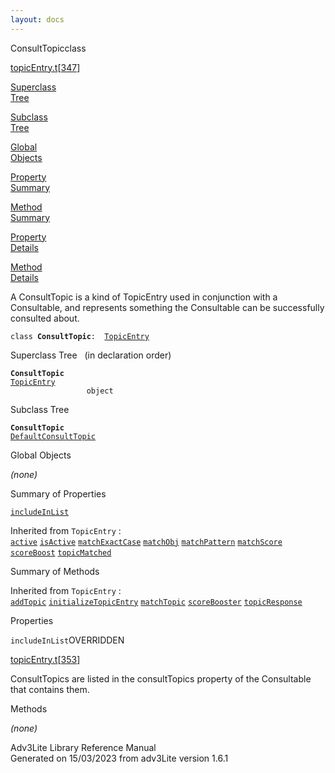 ```yaml
---
layout: docs
---
```

<span class="title">ConsultTopic</span><span class="type">class</span>

[topicEntry.t](../file/topicEntry.t.html)\[[347](../source/topicEntry.t.html#347)\]

[Superclass  
Tree](#_SuperClassTree_)

[Subclass  
Tree](#_SubClassTree_)

[Global  
Objects](#_ObjectSummary_)

[Property  
Summary](#_PropSummary_)

[Method  
Summary](#_MethodSummary_)

[Property  
Details](#_Properties_)

[Method  
Details](#_Methods_)



A ConsultTopic is a kind of TopicEntry used in conjunction with a
Consultable, and represents something the Consultable can be
successfully consulted about.

`class `**`ConsultTopic`**` :   `[`TopicEntry`](../object/TopicEntry.html)



<span id="_SuperClassTree_"></span>



<span class="hdln">Superclass Tree</span>   (in declaration order)



**`ConsultTopic`**  
[`TopicEntry`](../object/TopicEntry.html)  
`                 object`  
<span id="_SubClassTree_"></span>



<span class="hdln">Subclass Tree</span>  



**`ConsultTopic`**  
[`DefaultConsultTopic`](../object/DefaultConsultTopic.html)  
<span id="_ObjectSummary_"></span>



<span class="hdln">Global Objects</span>  



*(none)* <span id="_PropSummary_"></span>



<span class="hdln">Summary of Properties</span>  



[`includeInList`](#includeInList)

Inherited from `TopicEntry` :  
[`active`](../object/TopicEntry.html#active) [`isActive`](../object/TopicEntry.html#isActive) [`matchExactCase`](../object/TopicEntry.html#matchExactCase) [`matchObj`](../object/TopicEntry.html#matchObj) [`matchPattern`](../object/TopicEntry.html#matchPattern) [`matchScore`](../object/TopicEntry.html#matchScore) [`scoreBoost`](../object/TopicEntry.html#scoreBoost) [`topicMatched`](../object/TopicEntry.html#topicMatched)

<span id="_MethodSummary_"></span>



<span class="hdln">Summary of Methods</span>  





Inherited from `TopicEntry` :  
[`addTopic`](../object/TopicEntry.html#addTopic) [`initializeTopicEntry`](../object/TopicEntry.html#initializeTopicEntry) [`matchTopic`](../object/TopicEntry.html#matchTopic) [`scoreBooster`](../object/TopicEntry.html#scoreBooster) [`topicResponse`](../object/TopicEntry.html#topicResponse)

<span id="_Properties_"></span>



<span class="hdln">Properties</span>  



<span id="includeInList"></span>

`includeInList`<span class="rem">OVERRIDDEN</span>

[topicEntry.t](../file/topicEntry.t.html)\[[353](../source/topicEntry.t.html#353)\]



ConsultTopics are listed in the consultTopics property of the
Consultable that contains them.



<span id="_Methods_"></span>



<span class="hdln">Methods</span>  



*(none)*



Adv3Lite Library Reference Manual  
Generated on 15/03/2023 from adv3Lite version 1.6.1


